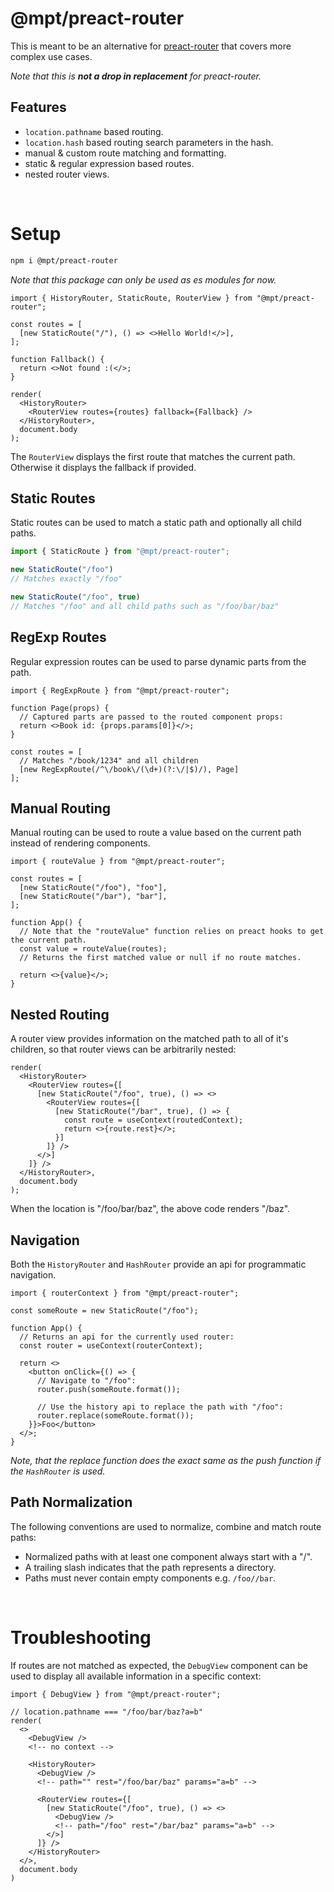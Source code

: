 # @mpt/preact-router
This is meant to be an alternative for [preact-router](https://www.npmjs.com/package/preact-router) that covers more complex use cases.

_Note that this is **not a drop in replacement** for preact-router._

## Features
+ `location.pathname` based routing.
+ `location.hash` based routing search parameters in the hash.
+ manual & custom route matching and formatting.
+ static & regular expression based routes.
+ nested router views.

<br>



# Setup
```bash
npm i @mpt/preact-router
```
_Note that this package can only be used as es modules for now._

```tsx
import { HistoryRouter, StaticRoute, RouterView } from "@mpt/preact-router";

const routes = [
  [new StaticRoute("/"), () => <>Hello World!</>],
];

function Fallback() {
  return <>Not found :(</>;
}

render(
  <HistoryRouter>
    <RouterView routes={routes} fallback={Fallback} />
  </HistoryRouter>,
  document.body
);
```
The `RouterView` displays the first route that matches the current path. Otherwise it displays the fallback if provided.

## Static Routes
Static routes can be used to match a static path and optionally all child paths.
```ts
import { StaticRoute } from "@mpt/preact-router";

new StaticRoute("/foo")
// Matches exactly "/foo"

new StaticRoute("/foo", true)
// Matches "/foo" and all child paths such as "/foo/bar/baz"
```

## RegExp Routes
Regular expression routes can be used to parse dynamic parts from the path.
```tsx
import { RegExpRoute } from "@mpt/preact-router";

function Page(props) {
  // Captured parts are passed to the routed component props:
  return <>Book id: {props.params[0]}</>;
}

const routes = [
  // Matches "/book/1234" and all children
  [new RegExpRoute(/^\/book\/(\d+)(?:\/|$)/), Page]
];
```

## Manual Routing
Manual routing can be used to route a value based on the current path instead of rendering components.
```tsx
import { routeValue } from "@mpt/preact-router";

const routes = [
  [new StaticRoute("/foo"), "foo"],
  [new StaticRoute("/bar"), "bar"],
];

function App() {
  // Note that the "routeValue" function relies on preact hooks to get the current path.
  const value = routeValue(routes);
  // Returns the first matched value or null if no route matches.

  return <>{value}</>;
}
```

## Nested Routing
A router view provides information on the matched path to all of it's children, so that router views can be arbitrarily nested:
```tsx
render(
  <HistoryRouter>
    <RouterView routes={[
      [new StaticRoute("/foo", true), () => <>
        <RouterView routes={[
          [new StaticRoute("/bar", true), () => {
            const route = useContext(routedContext);
            return <>{route.rest}</>;
          }]
        ]} />
      </>]
    ]} />
  </HistoryRouter>,
  document.body
);
```
When the location is "/foo/bar/baz", the above code renders "/baz".

## Navigation
Both the `HistoryRouter` and `HashRouter` provide an api for programmatic navigation.
```tsx
import { routerContext } from "@mpt/preact-router";

const someRoute = new StaticRoute("/foo");

function App() {
  // Returns an api for the currently used router:
  const router = useContext(routerContext);

  return <>
    <button onClick={() => {
      // Navigate to "/foo":
      router.push(someRoute.format());

      // Use the history api to replace the path with "/foo":
      router.replace(someRoute.format());
    }}>Foo</button>
  </>;
}
```
*Note, that the replace function does the exact same as the push function if the `HashRouter` is used.*

## Path Normalization
The following conventions are used to normalize, combine and match route paths:
+ Normalized paths with at least one component always start with a "/".
+ A trailing slash indicates that the path represents a directory.
+ Paths must never contain empty components e.g. `/foo//bar`.

<br>



# Troubleshooting
If routes are not matched as expected, the `DebugView` component can be used to display all available information in a specific context:
```tsx
import { DebugView } from "@mpt/preact-router";

// location.pathname === "/foo/bar/baz?a=b"
render(
  <>
    <DebugView />
    <!-- no context -->

    <HistoryRouter>
      <DebugView />
      <!-- path="" rest="/foo/bar/baz" params="a=b" -->

      <RouterView routes={[
        [new StaticRoute("/foo", true), () => <>
          <DebugView />
          <!-- path="/foo" rest="/bar/baz" params="a=b" -->
        </>]
      ]} />
    </HistoryRouter>
  </>,
  document.body
)
```
